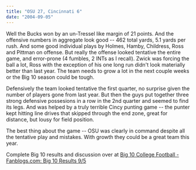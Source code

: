 ```yaml
---
title: "OSU 27, Cincinnati 6"
date: "2004-09-05"
---
```


Well the Bucks won by an un-Tressel like margin of 21 points. And the offensive numbers in aggregate look good -- 462 total yards, 5.1 yards per rush. And some good individual plays by Holmes, Hamby, Childress, Ross and Pittman on offense. But really the offense looked tentative the entire game, and error-prone (4 fumbles, 2 INTs as I recall). Zwick was forcing the ball a lot, Ross with the exception of his one long run didn't look materially better than last year. The team needs to grow a lot in the next couple weeks or the Big 10 season could be tough.

Defensively the team looked tentative the first quarter, no surprise given the number of players gone from last year. But then the guys put together three strong defensive possesions in a row in the 2nd quarter and seemed to find its legs. And was helped by a truly terrible Cincy punting game -- the punter kept hitting line drives that skipped through the end zone, great for distance, but lousy for field position.

The best thing about the game -- OSU was clearly in command despite all the tentative play and mistakes. With growth they could be a great team this year.

Complete Big 10 results and discussion over at [Big 10 College Football - Fanblogs.com: Big 10 Results 9/5](http://www.fanblogs.com/big10/archives/001373.php "Big 10 College Football - Fanblogs.com: Big 10 Results 9/5")
